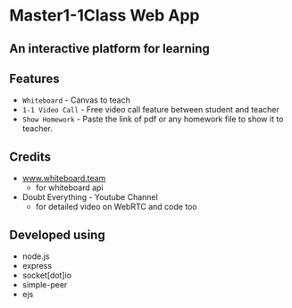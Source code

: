
# Master1-1Class Web App
## An interactive platform for learning
##
##
## Features

- `Whiteboard` - Canvas to teach
- `1-1 Video Call` - Free video call feature between student and teacher
- `Show Homework` - Paste the link of pdf or any homework file to show it to teacher.

## Credits

- www.whiteboard.team 
    - for whiteboard api
- Doubt Everything - Youtube Channel
    - for detailed video on WebRTC and code too

## Developed using
- node.js
- express
- socket[dot]io
- simple-peer
- ejs
